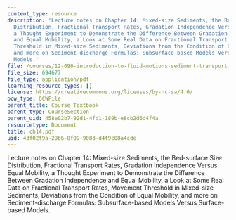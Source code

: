 ```yaml
---
content_type: resource
description: 'Lecture notes on Chapter 14: Mixed-size Sediments, the Bed-surface Size
  Distribution, Fractional Transport Rates, Gradation Independence Versus Equal Mobility,
  a Thought Experiment to Demonstrate the Difference Between Gradation Independence
  and Equal Mobility, a Look at Some Real Data on Fractional Transport Rates, Movement
  Threshold in Mixed-size Sediments, Deviations from the Condition of Equal Mobility,
  and more on Sediment-discharge Formulas: Subsurface-based Models Versus Surface-based
  Models.'
file: /courses/12-090-introduction-to-fluid-motions-sediment-transport-and-current-generated-sedimentary-structures-fall-2006/43f02f9a29b68f099083d4f9c08a4cde_ch14.pdf
file_size: 694677
file_type: application/pdf
learning_resource_types: []
license: https://creativecommons.org/licenses/by-nc-sa/4.0/
ocw_type: OCWFile
parent_title: Course Textbook
parent_type: CourseSection
parent_uid: 458e02b7-92d1-4fd1-189b-e8cb2d6d4f4a
resourcetype: Document
title: ch14.pdf
uid: 43f02f9a-29b6-8f09-9083-d4f9c08a4cde
---
```

Lecture notes on Chapter 14: Mixed-size Sediments, the Bed-surface Size Distribution, Fractional Transport Rates, Gradation Independence Versus Equal Mobility, a Thought Experiment to Demonstrate the Difference Between Gradation Independence and Equal Mobility, a Look at Some Real Data on Fractional Transport Rates, Movement Threshold in Mixed-size Sediments, Deviations from the Condition of Equal Mobility, and more on Sediment-discharge Formulas: Subsurface-based Models Versus Surface-based Models.